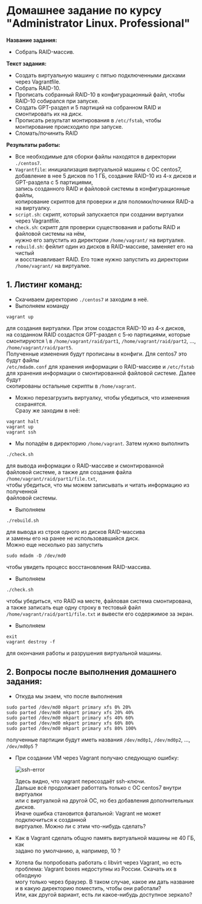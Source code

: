 # Домашнее задание по курсу "Administrator Linux. Professional"

**Название задания:** 

  - Собрать RAID-массив. 

**Текст задания:** 

  - Создать виртуальную машину с пятью подключенными дисками через Vagrantfile. 
  - Собрать RAID-10.
  - Прописать собранный RAID-10 в конфигурационный файл, чтобы RAID-10 собирался при запуске.
  - Создать GPT-раздел и 5 партиций на собранном RAID и смонтировать их на диск.
  - Прописать результат монтирования в ```/etc/fstab```, чтобы монтирование происходило при запуске.
  - Сломать/починить RAID

**Результаты работы:** 

  - Все необходимые для сборки файлы находятся в директории ```./centos7```. 
  - ```Vagrantfile```: инициализация виртуальной машины с ОС centos7, \
    добавление в нее 5 дисков по 1 ГБ, создание RAID-10 из 4-х дисков и GPT-раздела с 5 партициями, \
    запись созданного RAID и файловой системы в конфигурационные файлы, \
    копирование скриптов для проверки и для поломки/починки RAID-а на виртуалку.
  - ```script.sh```: скрипт, который запускается при создании виртуалки через Vagrantfile.
  - ```check.sh```: скрипт для проверки существования и работы RAID и файловой системы на нём, \
    нужно его запустить из директории ```/home/vagrant/``` на виртуалке.
  - ```rebuild.sh```: фейлит один из дисков в RAID-массиве, заменяет его на чистый \
    и восстанавливает RAID. Его тоже нужно запустить из директории ```/home/vagrant/``` на виртуалке.

## 1. Листинг команд:
   
 - Скачиваем директорию  ```./centos7``` и заходим в неё.
 - Выполняем команду
 
```
vagrant up
```
   для создания виртуалки. При этом создастся RAID-10 из 4-х дисков, \
   на созданном RAID создастся GPT-раздел с 5-ю партициями, которые смонтируются \ 
   в ```/home/vagrant/raid/part1```, ```/home/vagrant/raid/part2```, ..., ```/home/vagrant/raid/part5```. \
   Полученные изменения будут прописаны в конфиги. Для centos7 это будут файлы \
   ```/etc/mdadm.conf``` для хранения информации о RAID-массиве и ```/etc/fstab``` \
   для хранения информации о смонтированной файловой системе. Далее будут \
   скопированы остальные скрипты в ```/home/vagrant```.
 - Можно перезагрузить виртуалку, чтобы убедиться, что изменения сохранятся. \
   Сразу же заходим в неё:
   
```
vagrant halt    
vagrant up
vagrant ssh
```
 - Мы попадём в директорию ```/home/vagrant```. Затем нужно выполнить 
   
```
./check.sh
```
   для вывода информации о RAID-массиве и смонтированной \
   файловой системе, а также для создания файла ```/home/vagrant/raid/part1/file.txt```, \
   чтобы убедиться, что мы можем записывать и читать информацию из полученной \
   файловой системы.
 - Выполняем

```
./rebuild.sh
```
   
   для вывода из строя одного из дисков RAID-массива \
   и замены его на ранее не использовавшийся диск. \
   Можно еще несколько раз запустить 

```
sudo mdadm -D /dev/md0
```

   чтобы увидеть процесс восстановления RAID-массива.
 - Выполняем
 
 ```
 ./check.sh
```
   
   чтобы убедиться, что RAID на месте, файловая система смонтирована, \
   а также записать еще одну строку в тестовый файл \
   ```/home/vagrant/raid/part1/file.txt``` и вывести его содержимое за экран.
 - Выполняем
   
```
exit
vagrant destroy -f
```
  для окончания работы и разрушения виртуальной машины.

## 2. Вопросы после выполнения домашнего задания:
   
 - Откуда мы знаем, что после выполнения
 
```
sudo parted /dev/md0 mkpart primary xfs 0% 20%
sudo parted /dev/md0 mkpart primary xfs 20% 40%
sudo parted /dev/md0 mkpart primary xfs 40% 60%
sudo parted /dev/md0 mkpart primary xfs 60% 80%
sudo parted /dev/md0 mkpart primary xfs 80% 100%
```
   полученные партиции будут иметь названия ```/dev/md0p1```, ```/dev/md0p2```, ..., ```/dev/md0p5``` ?
   
- При создании VM через Vagrant получаю следующую ошибку:

  ![ssh-error](./bugs/ssh-bug.png)

  Здесь видно, что vagrant пересоздаёт ssh-ключи. \
  Дальше всё продолжает работтать только с ОС centos7 внутри виртуалки \
  или с виртуалкой на другой ОС, но без добавления дополнительных дисков. \
  Иначе ошибка становится фатальной: Vagrant не может подключиться к созданной \
  виртуалке. Можно ли с этим что-нибудь сделать?

- Как в Vagrant сделать общую память виртуальной машины не 40 ГБ, как \
  задано по умолчанию, а, например, 10 ?

- Хотела бы попробовать работать с libvirt через Vagrant, но есть \
  проблема: Vagrant boxes недоступны из России. Скачать их в обходную \
  могу только через браузер. В таком случае, какое им дать название \
  и в какую директорию поместить, чтобы они работали? \
  Или, как другой вариант, есть ли какое-нибудь доступное зеркало?
   
